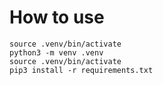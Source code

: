 # How to use

```shell
source .venv/bin/activate
python3 -m venv .venv
source .venv/bin/activate
pip3 install -r requirements.txt
```